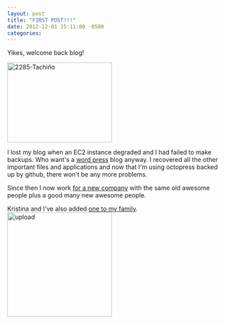 ```yaml
---
layout: post
title: "FIRST POST!!!"
date: 2012-12-01 15:11:00 -0500
categories: 
---
```


Yikes, welcome back blog!

<a href="http://www.flickr.com/photos/jlcernadas/6202682707/" title="2285-Tachiño by jl.cernadas, on Flickr"><img src="http://farm7.staticflickr.com/6165/6202682707_b93fde3a93_m.jpg" width="240" height="184" alt="2285-Tachiño"></a>

<!-- more -->

I lost my blog when an EC2 instance degraded and I had failed to make backups.
Who want's a [word press](http://wordpress.org/) blog anyway.  I recovered all
the other important files and applications and now that I'm using octopress
backed up by github, there won't be any more problems.

Since then I now work [for a new
company](http://highgroove.com/big-nerd-ranch.html) with the same old awesome
people plus a good many new awesome people.

Kristina and I've also added [one to my
family](http://www.flickr.com/photos/67828440@N05/sets/72157631687345524/). <a
href="http://www.flickr.com/photos/67828440@N05/8235066830/" title="upload by
Jonathan R Wallace, on Flickr"><img
src="http://farm9.staticflickr.com/8487/8235066830_931a7108a3_m.jpg" width="240"
height="240" alt="upload"></a>
